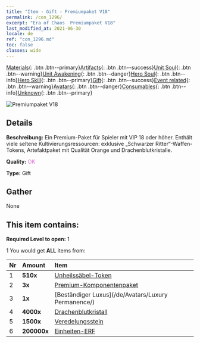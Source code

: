 ```yaml
---
title: "Item - Gift - Premiumpaket V18"
permalink: /con_1296/
excerpt: "Era of Chaos  Premiumpaket V18"
last_modified_at: 2021-06-30
locale: de
ref: "con_1296.md"
toc: false
classes: wide
---
```

 [Materials](/ItemsDE/){: .btn .btn--primary}[Artifacts](/ItemsDE/Artifacts/){: .btn .btn--success}[Unit Soul](/ItemsDE/UnitSoul/){: .btn .btn--warning}[Unit Awakening](/ItemsDE/UnitAwakening/){: .btn .btn--danger}[Hero Soul](/ItemsDE/HeroSoul/){: .btn .btn--info}[Hero Skill](/ItemsDE/HeroSkill/){: .btn .btn--primary}[Gift](/ItemsDE/Gift/){: .btn .btn--success}[Event related](/ItemsDE/Events/){: .btn .btn--warning}[Avatars](/ItemsDE/Avatars/){: .btn .btn--danger}[Consumables](/ItemsDE/Consumables/){: .btn .btn--info}[Unknown](/ItemsDE/Unknown/){: .btn .btn--primary}

 ![Premiumpaket V18](/images/t/i_905001.png)

## Details
 **Beschreibung:** Ein Premium-Paket für Spieler mit VIP 18 oder höher. Enthält viele seltene Kultivierungsressourcen: exklusive „Schwarzer Ritter“-Waffen-Tokens, Artefaktpaket mit Qualität Orange und Drachenblutkristalle.

 **Quality:** <span style="color: #DA70D6">OK</span>

 **Type:** Gift

## Gather

  None

## This item contains:

 **Required Level to open:** 1

 1 You would get **ALL** items  from:

  | Nr | Amount |     Item    |
  |:---|:-------|:------------|
  | 1 |  **510x** | [Unheilssäbel-Token](/ItemsDE/con_979/) |  | 
  | 2 |  **3x** | [Premium-Komponentenpaket](/ItemsDE/con_1363/) |  | 
  | 3 |  **1x** | [Beständiger Luxus](/de/Avatars/Luxury Permanence/) |  | 
  | 4 |  **4000x** | [Drachenblutkristall](/ItemsDE/con_879/) |  | 
  | 5 |  **1500x** | [Veredelungsstein](/ItemsDE/con_814/) |  | 
  | 6 |  **200000x** | [Einheiten-ERF](/ItemsDE/con_902/) |  | 
